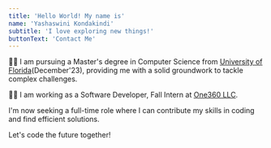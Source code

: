 ```yaml
---
title: 'Hello World! My name is'
name: 'Yashaswini Kondakindi'
subtitle: 'I love exploring new things!'
buttonText: 'Contact Me'
---
```

👩‍🎓 I am pursuing a Master's degree in Computer Science from [University of Florida](https://drive.google.com/file/d/16pPmbO1AyS6kt6Lsqn2cnQcck694soBW/view?usp=sharing)(December'23), providing me with a solid groundwork to tackle complex challenges.

👩‍💻 I am working as a Software Developer, Fall Intern at [One360 LLC](https://www.one360.cx/).

I'm now seeking a full-time role where I can contribute my skills in coding and find efficient solutions.

Let's code the future together!